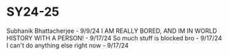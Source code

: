 # SY24-25
Subhanik Bhattacherjee - 9/9/24
I AM REALLY BORED, AND IM IN WORLD HISTORY WITH A PERSON! - 9/17/24
So much stuff is blocked bro - 9/17/24
I can't do anything else right now - 9/17/24
